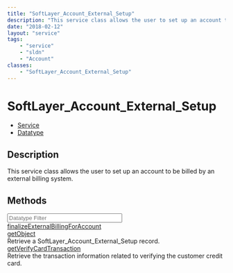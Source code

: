 ```yaml
---
title: "SoftLayer_Account_External_Setup"
description: "This service class allows the user to set up an account to be billed by an external billing system."
date: "2018-02-12"
layout: "service"
tags:
    - "service"
    - "sldn"
    - "Account"
classes:
    - "SoftLayer_Account_External_Setup"
---
```

# SoftLayer_Account_External_Setup
<div id='service-datatype'>
    <ul id='sldn-reference-tabs'>
    <li id='service'> <a href='/reference/services/SoftLayer_Account_External_Setup' >Service</a></li>    <li id='datatype'> <a href='/reference/datatypes/SoftLayer_Account_External_Setup' >Datatype</a></li>
    </ul>
</div>

## Description
This service class allows the user to set up an account to be billed by an external billing system. 



        
<div id="properties" class="content">
    <h2>Methods</h2>
    <div class="view-filters">
        <div class="clearfix">
            <div class="search-input-box">
                <input placeholder="Datatype Filter" onkeyup="titleSearch(inputId='edit-combine', divId='method-div', elementClass='method-row')" 
                    type="text" id="edit-combine" value="" size="30" maxlength="128" class="form-text">
            </div>
        </div>
    </div>
    <div id="method-div">
            <div class="method-row">
                        <span class='view-field-title'><a href='/reference/services/SoftLayer_Account_External_Setup/finalizeExternalBillingForAccount'> finalizeExternalBillingForAccount</a> </span>
            <div class='views-field-body'></div>
        </div>
            <div class="method-row">
                        <span class='view-field-title'><a href='/reference/services/SoftLayer_Account_External_Setup/getObject'> getObject</a> </span>
            <div class='views-field-body'>Retrieve a SoftLayer_Account_External_Setup record.</div>
        </div>
            <div class="method-row">
                        <span class='view-field-title'><a href='/reference/services/SoftLayer_Account_External_Setup/getVerifyCardTransaction'> getVerifyCardTransaction</a> </span>
            <div class='views-field-body'>Retrieve the transaction information related to verifying the customer credit card.</div>
        </div>
        </div>
</div>

